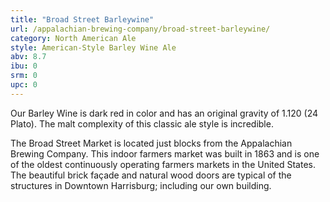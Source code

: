 ```yaml
---
title: "Broad Street Barleywine"
url: /appalachian-brewing-company/broad-street-barleywine/
category: North American Ale
style: American-Style Barley Wine Ale
abv: 8.7
ibu: 0
srm: 0
upc: 0
---
```

Our Barley Wine is dark red in color and has an original gravity of 1.120 (24 Plato). The malt complexity of this classic ale style is incredible.

The Broad Street Market is located just blocks from the Appalachian Brewing Company. This indoor farmers market was built in 1863 and is one of the oldest continuously operating farmers markets in the United States. The beautiful brick façade and natural wood doors are typical of the structures in Downtown Harrisburg; including our own building.
